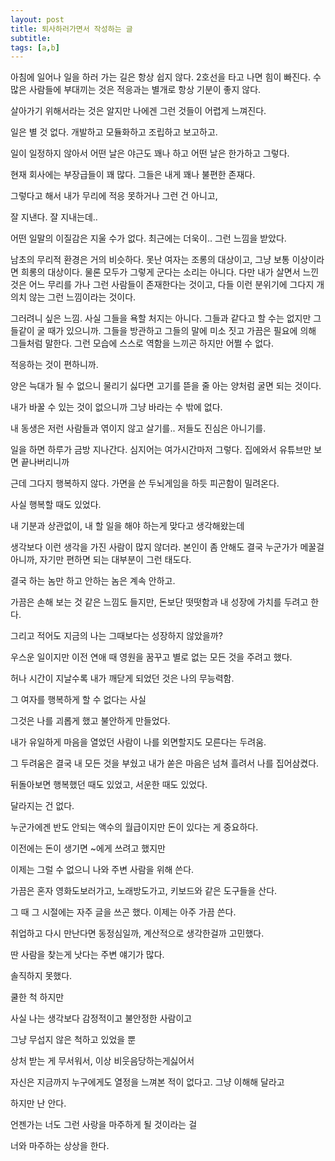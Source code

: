 ```yaml
---
layout: post
title: 퇴사하러가면서 작성하는 글
subtitle:
tags: [a,b]
---
```

아침에 일어나 일을 하러 가는 길은 항상 쉽지 않다. 2호선을 타고 나면 힘이 빠진다. 수많은 사람들에 부대끼는 것은 적응과는 별개로 항상 기분이 좋지 않다.

살아가기 위해서라는 것은 알지만 나에겐 그런 것들이 어렵게 느껴진다.

일은 별 것 없다. 개발하고 모듈화하고 조립하고 보고하고.

일이 일정하지 않아서 어떤 날은 야근도 꽤나 하고 어떤 날은 한가하고 그렇다.

현재 회사에는 부장급들이 꽤 많다. 그들은 내게 꽤나 불편한 존재다. 

그렇다고 해서 내가 무리에 적응 못하거나 그런 건 아니고,

잘 지낸다. 잘 지내는데..

어떤 일말의 이질감은 지울 수가 없다. 최근에는 더욱이.. 그런 느낌을 받았다.

남초의 무리적 환경은 거의 비슷하다. 못난 여자는 조롱의 대상이고, 그냥 보통 이상이라면 희롱의 대상이다. 물론 모두가 그렇게 군다는 소리는 아니다. 다만 내가 살면서 느낀 것은 어느 무리를 가나 그런 사람들이  존재한다는 것이고, 다들 이런 분위기에 그다지 개의치 않는 그런 느낌이라는 것이다.

그러려니 싶은 느낌. 사실 그들을 욕할 처지는 아니다. 그들과 같다고 할 수는 없지만 그들같이 굴 때가 있으니까. 그들을 방관하고 그들의 말에 미소 짓고 가끔은 필요에 의해 그들처럼 말한다. 그런 모습에 스스로 역함을 느끼곤 하지만 어쩔 수 없다.

적응하는 것이 편하니까.

양은 늑대가 될 수 없으니 물리기 싫다면 고기를 뜯을 줄 아는 양처럼 굴면 되는 것이다.

내가 바꿀 수 있는 것이 없으니까 그냥 바라는 수 밖에 없다. 

내 동생은 저런 사람들과 엮이지 않고 살기를.. 저들도 진심은 아니기를.

일을 하면 하루가 금방 지나간다. 심지어는 여가시간마저 그렇다. 집에와서 유튜브만 보면 끝나버리니까

근데 그다지 행복하지 않다. 가면을 쓴 두뇌게임을 하듯 피곤함이 밀려온다.

사실 행복할 때도 있었다.

내 기분과 상관없이, 내 할 일을 해야 하는게 맞다고 생각해왔는데

생각보다 이런 생각을 가진 사람이 많지 않더라. 본인이 좀 안해도 결국 누군가가 메꿀걸 아니까, 자기만 편하면 되는 대부분이 그런 태도다.

결국 하는 놈만 하고 안하는 놈은 계속 안하고.

가끔은 손해 보는 것 같은 느낌도 들지만, 돈보단 떳떳함과 내 성장에 가치를 두려고 한다.

그리고 적어도 지금의 나는 그때보다는 성장하지 않았을까?

우스운 일이지만 이전 연애 때 영원을 꿈꾸고 별로 없는 모든 것을 주려고 했다.

허나 시간이 지날수록 내가 깨닫게 되었던 것은 나의 무능력함.

그 여자를 행복하게 할 수 없다는 사실

그것은 나를 괴롭게 했고 불안하게 만들었다.

내가 유일하게 마음을 열었던 사람이 나를 외면할지도 모른다는 두려움.

그 두려움은 결국 내 모든 것을 부쉈고 내가 쏟은 마음은 넘쳐 흘려서 나를 집어삼켰다.

뒤돌아보면 행복했던 때도 있었고, 서운한 때도 있었다.

달라지는 건 없다.

누군가에겐 반도 안되는 액수의 월급이지만 돈이 있다는 게 중요하다.

이전에는 돈이 생기면 ~에게 쓰려고 했지만

이제는 그럴 수 없으니 나와 주변 사람을 위해 쓴다.

가끔은 혼자 영화도보러가고, 노래방도가고, 키보드와 같은 도구들을 산다.

그 때 그 시절에는 자주 글을 쓰곤 했다. 이제는 아주 가끔 쓴다.

취업하고 다시 만난다면 동정심일까, 계산적으로 생각한걸까 고민했다.

딴 사람을 찾는게 낫다는 주변 얘기가 많다.

솔직하지 못했다.

쿨한 척 하지만

사실 나는 생각보다 감정적이고 불안정한 사람이고

그냥 무섭지 않은 척하고 있었을 뿐

상처 받는 게 무서워서, 이상 비웃음당하는게싫어서

자신은 지금까지 누구에게도 열정을 느껴본 적이 없다고. 그냥 이해해 달라고 

하지만 난 안다.

언젠가는 너도 그런 사랑을 마주하게 될 것이라는 걸

너와 마주하는 상상을 한다.
